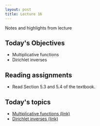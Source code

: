 ```yaml
---
layout: post
title: Lecture 16
---
```


Notes and highlights from lecture

## Today's Objectives

* Multiplicative functions
* Dirichlet inverses

## Reading assignments

* Read Section 5.3 and 5.4 of the textbook.

## Today's topics
* <a target="_parent" href="https://wcasper.github.io/math430spring2023/topics/017-multiplicative-functions.html">Multiplicative functions (link)</a>
* <a target="_parent" href="https://wcasper.github.io/math430spring2023/topics/018-dirichlet-inverses.html">Dirichlet inverses (link)</a>


